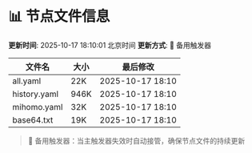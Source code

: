 # 📊 节点文件信息

**更新时间**: 2025-10-17 18:10:01 北京时间
**更新方式**: 🔄 备用触发器

| 文件名 | 大小 | 最后修改 |
|--------|------|----------|
| all.yaml | 22K | 2025-10-17 18:10 |
| history.yaml | 946K | 2025-10-17 18:10 |
| mihomo.yaml | 32K | 2025-10-17 18:10 |
| base64.txt | 19K | 2025-10-17 18:10 |

> 🔄 备用触发器：当主触发器失效时自动接管，确保节点文件的持续更新
